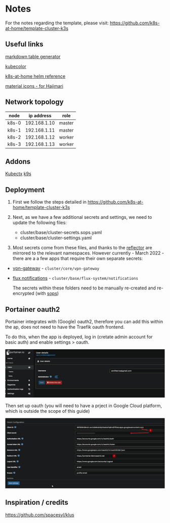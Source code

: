# Notes

For the notes regarding the template, please visit: <https://github.com/k8s-at-home/template-cluster-k3s>

## Useful links

[markdown table generator](https://www.tablesgenerator.com/markdown_tables#)

[kubecolor](https://github.com/hidetatz/kubecolor)

[k8s-at-home helm reference](https://github.com/k8s-at-home/library-charts/blob/main/charts/stable/common/values.yaml)

[material icons - for Hajimari](https://materialdesignicons.com/)

## Network topology

| node  | ip address   | role   |
|-------|--------------|--------|
| k8s-0 | 192.168.1.10 | master |
| k8s-1 | 192.168.1.11 | master |
| k8s-2 | 192.168.1.12 | worker |
| k8s-3 | 192.168.1.13 | worker |

## Addons

[Kubectx](https://github.com/ahmetb/kubectx)
[k9s](https://k9scli.io/)

## Deployment

1. First we follow the steps detailed in <https://github.com/k8s-at-home/template-cluster-k3s>

2. Next, as we have a few additional secrets and settings, we need to update the following files:

    - cluster/base/cluster-secrets.sops.yaml
    - cluster/base/cluster-settings.yaml

3. Most secrets come from these files, and thanks to the [reflector](https://github.com/emberstack/kubernetes-reflector) are mirrored to the relevant namespaces.
However currently - March 2022 - there are a a few apps that require their own separate secrets:

- [vpn-gateway](https://github.com/k8s-at-home/pod-gateway) - `cluster/core/vpn-gateway`
- [flux notifications](https://fluxcd.io/docs/guides/notifications/) - `cluster/base/flux-system/notifications`

    The secrets within these folders need to be manually re-created and re-encrypted (with [sops](https://github.com/mozilla/sops))


## Portainer oauth2

Portainer integrates with (Google) oauth2, therefore you can add this within the ap, does not need to have the Traefik oauth frontend.

To do this, when the app is deployed, log in (cretate admin account for basic auth) and enable settings > oauth.

![Add a user](hack/portainer1.png "Adding user in Portainer")

Then set up oauth (you will need to have a prject in Google Cloud platform, which is outside the scope of this guide)

![Oauth2 settings in Portainer](hack/portainer2.png "Oauth2 settings in Portainer")


## Inspiration / credits

<https://github.com/spacesyl/klus>
